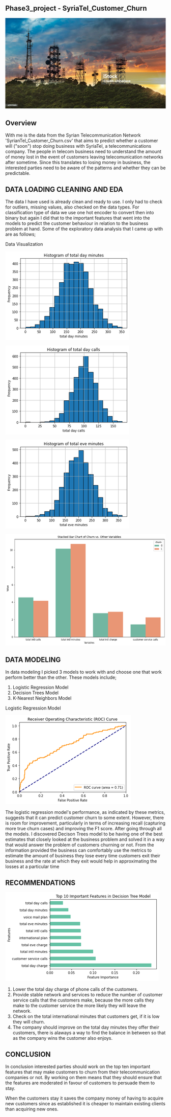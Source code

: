 ## Phase3_project - SyriaTel_Customer_Churn


![image_hs](https://github.com/ezraflavine/Phase3_project/blob/main/image_hs.jpg)



## Overview
With me is the data from the Syrian Telecommunication Network 'SyrianTel_Customer_Churn.csv' that aims to predict whether a customer will ("soon") stop doing business with SyriaTel, a telecommunications company. The people in telecom business need to understand the amount of money lost in the event of customers leaving telecomunication networks after sometime. Since this translates to losing money in business, the interested parties need to be aware of the patterns and whether they can be predictable. 

## DATA LOADING CLEANING AND EDA

The data I have used is already clean and ready to use. I only had to check for outliers, missing values, also checked on the data types.
For classification type of data we use one hot encoder to convert then into binary but again I did that to the important features that went into the models to predict the customer behaviour in relation to the business problem at hand.
Some of the exploratory data analysis that I came up with are as follows;

Data Visualization

![image1.png](https://github.com/ezraflavine/Phase3_project/blob/main/image1.png)

![image2.png](https://github.com/ezraflavine/Phase3_project/blob/main/image2.png)

![image3.png](https://github.com/ezraflavine/Phase3_project/blob/main/image3.png)

![image7.png](https://github.com/ezraflavine/Phase3_project/blob/main/image7.png)

## DATA MODELING

In data modeling I picked 3 models to work with and choose one that work perform better than the other. These models include;

1) Logistic Regression Model
2) Decision Trees Model
3) K-Nearest Neighbors Model

Logistic Regression Model

![Logit_reg.png](https://github.com/ezraflavine/Phase3_project/blob/main/Logit_reg.png)

The logistic regression model's performance, as indicated by these metrics, suggests that it can predict customer churn to some extent. However, there is room for improvement, particularly in terms of increasing recall (capturing more true churn cases) and improving the F1 score. 
After going through all the models. I discovered Decison Trees model to be having one of the best estimates that closely looked at the business problem and solved it in a way that would answer the problem of customers churning or not.
From the information provided the business can comfortably use the metrics to estimate the amount of business they lose every time customers exit their business and the rate at which they exit would help in approximating the losses at a particular time

## RECOMMENDATIONS

![image9.png](https://github.com/ezraflavine/Phase3_project/blob/main/image9.png)

1. Lower the total day charge of phone calls of the customers.
2. Provide stable network and services to reduce the number of customer service calls that the customers make, because the more calls they make to the customer service the more likely they will leave the network.
3. Check on the total international minutes that customers get, if it is low they will churn.
4. The company should improve on the total day minutes they offer their customers, there is alaways a way to find the balance in between so that as the company wins the customer also enjoys.

## CONCLUSION

In conclusion interested parties should work on the top ten important features that may make customers to churn from their telecommunication companies or not. By working on them means that they should ensure that the features are moderated in favour of customers to persuade them to stay.

When the customers stay it saves the company money of having to acquire new customers since as established it is cheaper to maintain existing clients than acquiring new ones.
